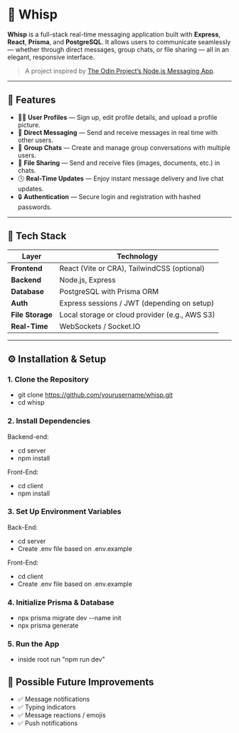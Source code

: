 # 💬 Whisp

**Whisp** is a full-stack real-time messaging application built with **Express**, **React**, **Prisma**, and **PostgreSQL**. It allows users to communicate seamlessly — whether through direct messages, group chats, or file sharing — all in an elegant, responsive interface.

> A project inspired by [The Odin Project’s Node.js Messaging App](https://www.theodinproject.com/lessons/nodejs-messaging-app).

---

## 🚀 Features

- 🧑‍💻 **User Profiles** — Sign up, edit profile details, and upload a profile picture.
- 💬 **Direct Messaging** — Send and receive messages in real time with other users.
- 👥 **Group Chats** — Create and manage group conversations with multiple users.
- 📎 **File Sharing** — Send and receive files (images, documents, etc.) in chats.
- 🕓 **Real-Time Updates** — Enjoy instant message delivery and live chat updates.
- 🔒 **Authentication** — Secure login and registration with hashed passwords.

---

## 🧩 Tech Stack

| Layer            | Technology                                     |
| ---------------- | ---------------------------------------------- |
| **Frontend**     | React (Vite or CRA), TailwindCSS (optional)    |
| **Backend**      | Node.js, Express                               |
| **Database**     | PostgreSQL with Prisma ORM                     |
| **Auth**         | Express sessions / JWT (depending on setup)    |
| **File Storage** | Local storage or cloud provider (e.g., AWS S3) |
| **Real-Time**    | WebSockets / Socket.IO                         |

---

## ⚙️ Installation & Setup

### 1. Clone the Repository

- git clone https://github.com/yourusername/whisp.git
- cd whisp

### 2. Install Dependencies

Backend-end:

- cd server
- npm install

Front-End:

- cd client
- npm install

### 3. Set Up Environment Variables

Back-End:

- cd server
- Create .env file based on .env.example

Front-End:

- cd client
- Create .env file based on .env.example

### 4. Initialize Prisma & Database

- npx prisma migrate dev --name init
- npx prisma generate

### 5. Run the App

- inside root run "npm run dev"

## 🧠 Possible Future Improvements

- ✅ Message notifications
- ✅ Typing indicators
- ✅ Message reactions / emojis
- ✅ Push notifications
